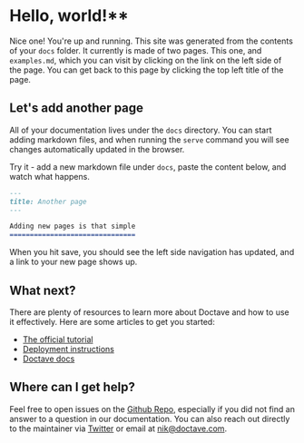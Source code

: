 Hello, world!**
=============

Nice one! You're up and running. This site was generated from the contents of your `docs` folder. It
currently is made of two pages. This one, and `examples.md`, which you can visit by clicking on the
link on the left side of the page. You can get back to this page by clicking the top left title of
the page.

## Let's add another page

All of your documentation lives under the `docs` directory. You can start adding markdown files, and
when running the `serve` command you will see changes automatically updated in the browser.

Try it - add a new markdown file under `docs`, paste the content below, and watch what happens.

```markdown
---
title: Another page
---

Adding new pages is that simple
===============================

```

When you hit save, you should see the left side navigation has updated, and a link to your new page
shows up.

## What next?

There are plenty of resources to learn more about Doctave and how to use it effectively. Here are
some articles to get you started:

* [The official tutorial](https://cli.doctave.com/tutorial)
* [Deployment instructions](https://cli.doctave.com/deployment)
* [Doctave docs](https://cli.doctave.com/)

## Where can I get help?

Feel free to open issues on the [Github Repo](https://github.com/Doctave/doctave), especially if
you did not find an answer to a question in our documentation. You can also reach out directly to
the maintainer via [Twitter](https://twitter.com/NiklasBegley) or email at nik@doctave.com.
